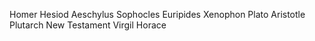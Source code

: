 Homer
Hesiod
Aeschylus
Sophocles
Euripides
Xenophon
Plato
Aristotle
Plutarch
New Testament
Virgil
Horace

